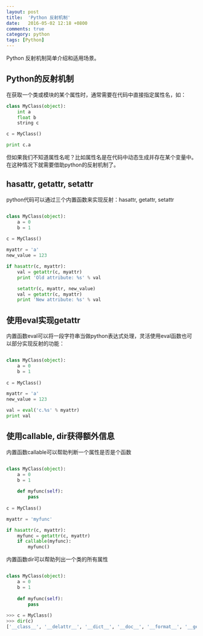 ```yaml
---
layout: post
title:  'Python 反射机制'
date:   2016-05-02 12:18 +0800
comments: true
category: python
tags: [Python]
---
```


Python 反射机制简单介绍和适用场景。

## Python的反射机制

在获取一个类或模块的某个属性时，通常需要在代码中直接指定属性名，如：   

```python
class MyClass(object):
    int a
    float b
    string c

c = MyClass()

print c.a

```

但如果我们不知道属性名呢？比如属性名是在代码中动态生成并存在某个变量中。在这种情况下就需要借助python的反射机制了。

## hasattr, getattr, setattr

python代码可以通过三个内置函数来实现反射：hasattr, getattr, setattr

```python

class MyClass(object):
    a = 0
    b = 1
    
c = MyClass()

myattr = 'a'
new_value = 123

if hasattr(c, myattr):
    val = getattr(c, myattr)
    print 'Old attribute: %s' % val

    setattr(c, myattr, new_value)
    val = getattr(c, myattr)
    print 'New attribute: %s' % val

```

## 使用eval实现getattr

内置函数eval可以将一段字符串当做python表达式处理，灵活使用eval函数也可以部分实现反射的功能：

```python

class MyClass(object):
    a = 0
    b = 1
    
c = MyClass()

myattr = 'a'
new_value = 123

val = eval('c.%s' % myattr)
print val

```

## 使用callable, dir获得额外信息

内置函数callable可以帮助判断一个属性是否是个函数

```python

class MyClass(object):
    a = 0
    b = 1
    
    def myfunc(self):
        pass
    
c = MyClass()

myattr = 'myfunc'

if hasattr(c, myattr):
    myfunc = getattr(c, myattr)
    if callable(myfunc):
        myfunc()

```

内置函数dir可以帮助列出一个类的所有属性

```python

class MyClass(object):
    a = 0
    b = 1
    
    def myfunc(self):
        pass
        
>>> c = MyClass()
>>> dir(c)
['__class__', '__delattr__', '__dict__', '__doc__', '__format__', '__getattribute__', '__hash__', '__init__', '__module__', '__new__', '__reduce__', '__reduce_ex__', '__repr__', '__setattr__', '__sizeof__', '__str__', '__subclasshook__', '__weakref__', 'a', 'b']

```
